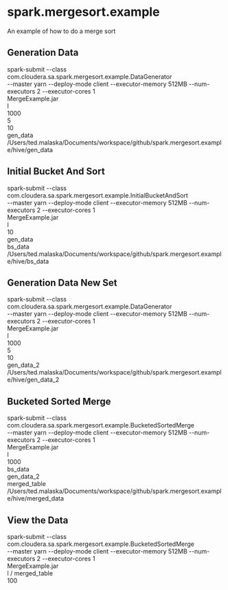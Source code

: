 # spark.mergesort.example
An example of how to do a merge sort

## Generation Data
spark-submit --class com.cloudera.sa.spark.mergesort.example.DataGenerator \
--master yarn --deploy-mode client --executor-memory 512MB --num-executors 2 --executor-cores 1 \
MergeExample.jar \
l \
1000 \
5 \
10 \
gen_data \
/Users/ted.malaska/Documents/workspace/github/spark.mergesort.example/hive/gen_data

## Initial Bucket And Sort
spark-submit --class com.cloudera.sa.spark.mergesort.example.InitialBucketAndSort \
--master yarn --deploy-mode client --executor-memory 512MB --num-executors 2 --executor-cores 1 \
MergeExample.jar \
l \
10 \
gen_data \
bs_data \
/Users/ted.malaska/Documents/workspace/github/spark.mergesort.example/hive/bs_data

## Generation Data New Set
spark-submit --class com.cloudera.sa.spark.mergesort.example.DataGenerator \
--master yarn --deploy-mode client --executor-memory 512MB --num-executors 2 --executor-cores 1 \
MergeExample.jar \
l \
1000 \
5 \
10 \
gen_data_2 \
/Users/ted.malaska/Documents/workspace/github/spark.mergesort.example/hive/gen_data_2

## Bucketed Sorted Merge
spark-submit --class com.cloudera.sa.spark.mergesort.example.BucketedSortedMerge \
--master yarn --deploy-mode client --executor-memory 512MB --num-executors 2 --executor-cores 1 \
MergeExample.jar \
l \
1000 \
bs_data \
gen_data_2 \
merged_table \
/Users/ted.malaska/Documents/workspace/github/spark.mergesort.example/hive/merged_data

## View the Data
spark-submit --class com.cloudera.sa.spark.mergesort.example.BucketedSortedMerge \
--master yarn --deploy-mode client --executor-memory 512MB --num-executors 2 --executor-cores 1 \
MergeExample.jar \
l /
merged_table \
100

